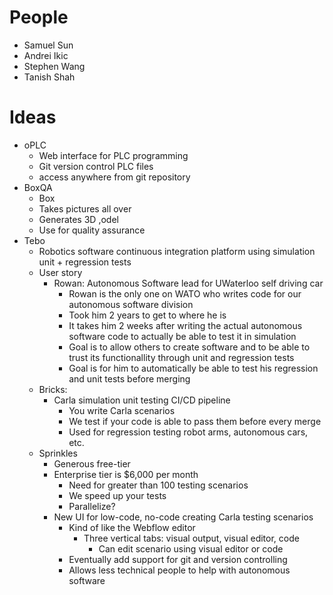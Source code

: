 # People
- Samuel Sun
- Andrei Ikic
- Stephen Wang
- Tanish Shah

# Ideas
- oPLC
  - Web interface for PLC programming
  - Git version control PLC files
  - access anywhere from git repository
- BoxQA
  - Box
  - Takes pictures all over
  - Generates 3D ,odel
  - Use for quality assurance
- Tebo
  - Robotics software continuous integration platform using simulation unit + regression tests
  - User story
    - Rowan: Autonomous Software lead for UWaterloo self driving car
      - Rowan is the only one on WATO who writes code for our autonomous software division
      - Took him 2 years to get to where he is
      - It takes him 2 weeks after writing the actual autonomous software code to actually be able to test it in simulation
      - Goal is to allow others to create software and to be able to trust its functionallity through unit and regression tests
      - Goal is for him to automatically be able to test his regression and unit tests before merging
  - Bricks:
    - Carla simulation unit testing CI/CD pipeline
      - You write Carla scenarios
      - We test if your code is able to pass them before every merge
      - Used for regression testing robot arms, autonomous cars, etc.
  - Sprinkles
    - Generous free-tier
    - Enterprise tier is $6,000 per month
      - Need for greater than 100 testing scenarios
      - We speed up your tests
      - Parallelize?
    - New UI for low-code, no-code creating Carla testing scenarios
      - Kind of like the Webflow editor
        - Three vertical tabs: visual output, visual editor, code
          - Can edit scenario using visual editor or code
      - Eventually add support for git and version controlling
      - Allows less technical people to help with autonomous software
